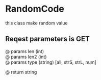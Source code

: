 RandomCode
===============

this class make random value  

## Reqest parameters is GET

@ params len  (int)  
@ params len2 (int)  
@ params type (string) [all, strS, strL, num]

@ return string